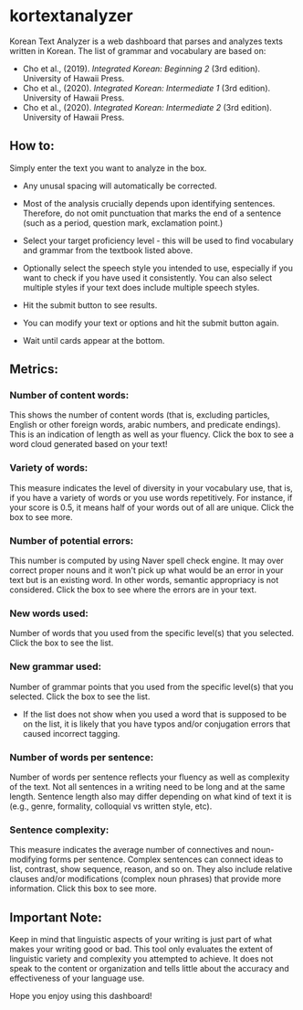 # kortextanalyzer

Korean Text Analyzer is a web dashboard that parses and analyzes texts written in Korean. The list of grammar and vocabulary are based on: 
* Cho et al., (2019). *Integrated Korean: Beginning 2* (3rd edition). University of Hawaii Press.
* Cho et al., (2020). *Integrated Korean: Intermediate 1* (3rd edition). University of Hawaii Press.
* Cho et al., (2020). *Integrated Korean: Intermediate 2* (3rd edition). University of Hawaii Press.


## How to:
Simply enter the text you want to analyze in the box. 

* Any unusal spacing will automatically be corrected.  
* Most of the analysis crucially depends upon identifying sentences. Therefore, do not omit punctuation that marks the end of a sentence (such as a period, question mark, exclamation point.)

* Select your target proficiency level - this will be used to find vocabulary and grammar from the textbook listed above.
* Optionally select the speech style you intended to use, especially if you want to check if you have used it consistently. You can also select multiple styles if your text does include multiple speech styles.

* Hit the submit button to see results.
* You can modify your text or options and hit the submit button again.

* Wait until cards appear at the bottom.

## Metrics:

### Number of content words:
This shows the number of content words (that is, excluding particles, English or other foreign words, arabic numbers, and predicate endings). This is an indication of length as well as your fluency. Click the box to see a word cloud generated based on your text!

### Variety of words:
This measure indicates the level of diversity in your vocabulary use, that is, if you have a variety of words or you use words repetitively. For instance, if your score is 0.5, it means half of your words out of all are unique. Click the box to see more.

### Number of potential errors:
This number is computed by using Naver spell check engine. It may over correct proper nouns and it won't pick up what would be an error in your text but is an existing word. In other words, semantic appropriacy is not considered. Click the box to see where the errors are in your text.

### New words used:
Number of words that you used from the specific level(s) that you selected. Click the box to see the list.

### New grammar used:
Number of grammar points that you used from the specific level(s) that you selected. Click the box to see the list.

* If the list does not show when you used a word that is supposed to be on the list, it is likely that you have typos and/or conjugation errors that caused incorrect tagging. 

### Number of words per sentence:
Number of words per sentence reflects your fluency as well as complexity of the text. Not all sentences in a writing need to be long and at the same length. Sentence length also may differ depending on what kind of text it is (e.g., genre, formality, colloquial vs written style, etc).

### Sentence complexity:
This measure indicates the average number of connectives and noun-modifying forms per sentence. Complex sentences can connect ideas to list, contrast, show sequence, reason, and so on. They also include relative clauses and/or modifications (complex noun phrases) that provide more information. Click this box to see more.


## Important Note:
Keep in mind that linguistic aspects of your writing is just part of what makes your writing good or bad. This tool only evaluates the extent of linguistic variety and complexity you attempted to achieve. It does not speak to the content or organization and tells little about the accuracy and effectiveness of your language use. 

Hope you enjoy using this dashboard!
